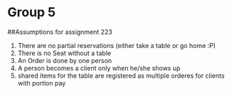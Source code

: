 # Group 5
##Assumptions for assignment 223
1. There are no partial reservations (either take a table or go home :P)
2. There is no Seat without a table
3. An Order is done by one person 
4. A person becomes a client only when he/she shows up
5. shared items for the table are registered as multiple orderes for clients with portion pay
